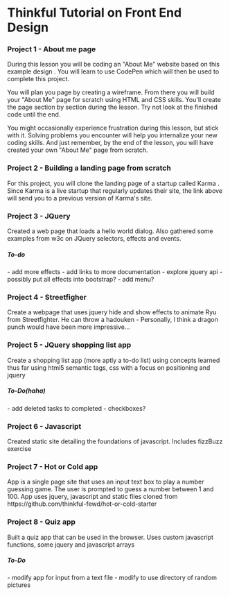 <h1>Thinkful Tutorial on Front End Design</h1>
<h3>Project 1 - About me page</h3>
<p>During this lesson you will be coding an "About Me" website based on this example design . You will learn to use CodePen which will then be used to complete this project.</p>

<p>You will plan you page by creating a wireframe. From there you will build your "About Me" page for scratch using HTML and CSS skills. You'll create the page section by section during the lesson. Try not look at the finished code until the end.</p>

<p>You might occasionally experience frustration during this lesson, but stick with it. Solving problems you encounter will help you internalize your new coding skills. And just remember, by the end of the lesson, you will have created your own "About Me" page from scratch.</p>

<h3>Project 2 - Building a landing page from scratch</h3>
<p>For this project, you will clone the landing page of a startup called Karma . Since Karma is a live startup that regularly updates their site, the link above will send you to a previous version of Karma's site.</p>

<h3>Project 3 - JQuery</h3>
<p>Created a web page that loads a hello world dialog.  Also gathered some examples from w3c on JQuery selectors, effects and events.</p>
<h5>To-do</h5>
- add more effects
- add links to more documentation
- explore jquery api
- possibly put all effects into bootstrap?
- add menu?

<h3>Project 4 - Streetfigher</h3>
<p>Create a webpage that uses jquery hide and show effects to animate Ryu from Streetfighter.  He can throw a hadouken - Personally, I think a dragon punch would have been more impressive...</p>

<h3>Project 5 - JQuery shopping list app</h3>
<p>Create a shopping list app (more aptly a to-do list) using concepts learned thus far using html5 semantic tags, css with a focus on positioning and jquery</p>
<h5>To-Do(haha)</h5>
- add deleted tasks to completed
- checkboxes?

<h3>Project 6 - Javascript</h3>
<p>Created static site detailing the foundations of javascript.  Includes fizzBuzz exercise</p>

<h3>Project 7 - Hot or Cold app</h3>
<p>App is a single page site that uses an input text box to play a number guessing game.  The user is prompted to guess a number between 1 and 100.  App uses jquery, javascript and static files cloned from https://github.com/thinkful-fewd/hot-or-cold-starter</p>

<h3>Project 8 - Quiz app</h3>
<p>Built a quiz app that can be used in the browser.  Uses custom javascript functions, some jquery and javascript arrays</p>
<h5>To-Do</h5>
- modify app for input from a text file
- modify to use directory of random pictures
